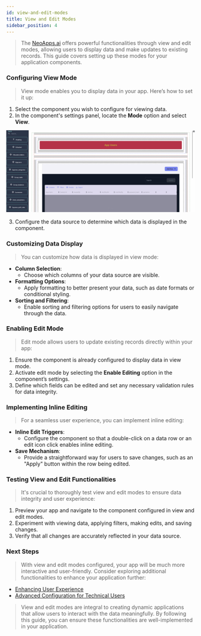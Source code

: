 ```yaml
---
id: view-and-edit-modes
title: View and Edit Modes
sidebar_position: 4
---
```



> The [NeoApps.ai](https://neoapps.ai/) offers powerful functionalities through view and edit modes, allowing users to display data and make updates to existing records. This guide covers setting up these modes for your application components.

### Configuring View Mode

> View mode enables you to display data in your app. Here’s how to set it up:

1. Select the component you wish to configure for viewing data.
2. In the component's settings panel, locate the **Mode** option and select **View**.

![Selecting View Mode](../../static/img/view_mode_selection.gif)

3. Configure the data source to determine which data is displayed in the component.

<!-- ![View Mode Configuration](/img/neoapps_ai_logo.png) -->

### Customizing Data Display

> You can customize how data is displayed in view mode:

- **Column Selection**: 
    - Choose which columns of your data source are visible.
- **Formatting Options**: 
    - Apply formatting to better present your data, such as date formats or conditional styling.
- **Sorting and Filtering**: 
    - Enable sorting and filtering options for users to easily navigate through the data.

<!-- ![Customizing Data Display](/img/neoapps_ai_logo.png) -->

### Enabling Edit Mode

> Edit mode allows users to update existing records directly within your app:

1. Ensure the component is already configured to display data in view mode.
2. Activate edit mode by selecting the **Enable Editing** option in the component’s settings.
3. Define which fields can be edited and set any necessary validation rules for data integrity.

<!-- ![Enabling Edit Mode](/img/neoapps_ai_logo.png) -->

### Implementing Inline Editing

> For a seamless user experience, you can implement inline editing:

- **Inline Edit Triggers**: 
    - Configure the component so that a double-click on a data row or an edit icon click enables inline editing.
- **Save Mechanism**: 
    - Provide a straightforward way for users to save changes, such as an "Apply" button within the row being edited.

<!-- ![Implementing Inline Editing](/img/neoapps_ai_logo.png) -->

### Testing View and Edit Functionalities

> It's crucial to thoroughly test view and edit modes to ensure data integrity and user experience:

1. Preview your app and navigate to the component configured in view and edit modes.
2. Experiment with viewing data, applying filters, making edits, and saving changes.
3. Verify that all changes are accurately reflected in your data source.

<!-- ![Testing View and Edit Functionalities](/img/neoapps_ai_logo.png) -->

### Next Steps

> With view and edit modes configured, your app will be much more interactive and user-friendly. Consider exploring additional functionalities to enhance your application further:

- [Enhancing User Experience](./enhancing-user-experience)
- [Advanced Configuration for Technical Users](./advanced-configuration)

> View and edit modes are integral to creating dynamic applications that allow users to interact with the data meaningfully. By following this guide, you can ensure these functionalities are well-implemented in your application.
